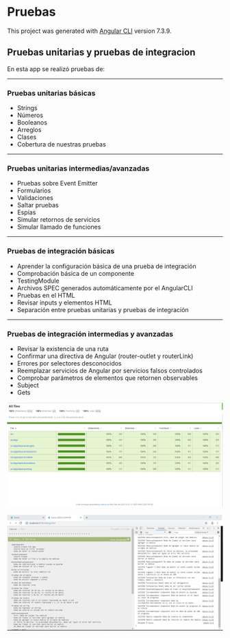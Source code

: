 # Pruebas

This project was generated with [Angular CLI](https://github.com/angular/angular-cli) version 7.3.9.

## Pruebas unitarias y pruebas de integracion 

En esta app se realizó pruebas de:

----------------------------------------------------------------


### Pruebas unitarias básicas
- Strings
- Números
- Booleanos
- Arreglos
- Clases
- Cobertura de nuestras pruebas

----------------------------------------------------------------

### Pruebas unitarias intermedias/avanzadas

- Pruebas sobre Event Emitter
- Formularios
- Validaciones
- Saltar pruebas
- Espías
- Simular retornos de servicios
- Simular llamado de funciones

----------------------------------------------------------------

### Pruebas de integración básicas

- Aprender la configuración básica de una prueba de integración
- Comprobación básica de un componente
- TestingModule
- Archivos SPEC generados automáticamente por el AngularCLI
- Pruebas en el HTML
- Revisar inputs y elementos HTML
- Separación entre pruebas unitarias y pruebas de integración

----------------------------------------------------------------

### Pruebas de integración intermedias y avanzadas

- Revisar la existencia de una ruta
- Confirmar una directiva de Angular (router-outlet y routerLink)
- Errores por selectores desconocidos
- Reemplazar servicios de Angular por servicios falsos controlados
- Comprobar parámetros de elementos que retornen observables
- Subject
- Gets


![alt text](https://github.com/albamaister/20_angularPruebas/blob/master/src/assets/pruebas1.png)

![alt text](https://github.com/albamaister/20_angularPruebas/blob/master/src/assets/pruebas2.png)
